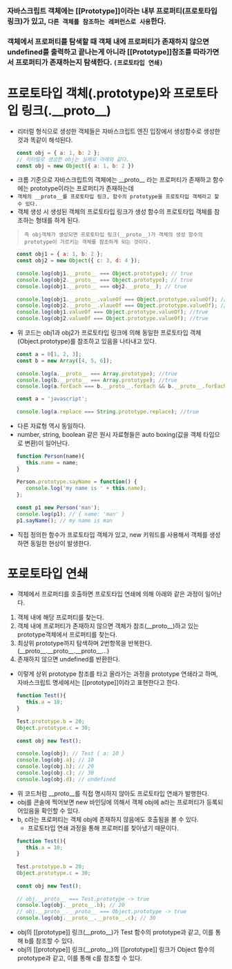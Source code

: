 ### 자바스크립트 객체에는 [[Prototype]]이라는 내부 프로퍼티(프로토타입 링크)가 있고, `다른 객체를 참조하는 레퍼런스로 사용`한다.
### 객체에서 프로퍼티를 탐색할 때 객체 내에 프로퍼티가 존재하지 않으면 undefined를 출력하고 끝나는게 아니라 [[Prototype]]참조를 따라가면서 프로퍼티가 존재하는지 탐색한다. `(프로토타입 연쇄)`

# 프로토타입 객체(.prototype)와 프로토타입 링크(.\_\_proto__)
- 리터럴 형식으로 생성한 객체들은 자바스크립트 엔진 입장에서 생성함수로 생성한 것과 똑같이 해석된다.
```javascript
   const obj = { a: 1, b: 2 };
   // 리터럴로 생성한 obj는 실제로 아래와 같다.
   const obj = new Object({ a: 1, b: 2 })
```
- 크롬 기준으로 자바스크립트의 객체에는 \_\_proto__ 라는 프로퍼티가 존재하고 함수에는 prototype이라는 프로퍼티가 존재하는데
- `객체의 __proto__를 프로토타입 링크, 함수의 prototype을 프로토타입 객체라고 할 수 있다.`
- 객체 생성 시 생성된 객체의 프로토타입 링크가 생성 함수의 프로토타입 객체를 참조하는 형태를 하게 된다.

> `즉 obj객체가 생성되면 프로토타입 링크(__proto__)가 객체의 생성 함수의 prototype이 가르키는 객체를 참조하게 되는 것이다.`

```javascript
   const obj1 = { a: 1, b: 2 };
   const obj2 = new Object({ c: 3, d: 4 });
   
   console.log(obj1.__proto__ === Object.prototype); // true
   console.log(obj2.__proto__ === Object.prototype); // true
   console.log(obj1.__proto__ === obj2.__proto__); // true
   
   console.log(obj1.__proto__.valueOf === Object.prototype.valueOf); //true
   console.log(obj2.__proto__.vlaueOf === Object.prototype.valueOf); //true
   console.log(obj1.valueOf === Object.prototype.valueOf); //true
   console.log(obj2.valueOf === Object.prototype.valueOf); //true
```
- 위 코드는 obj1과 obj2가 프로토타입 링크에 의해 동일한 프로토타입 객체(Object.prototype)를 참조하고 있음을 나타내고 있다.

```javascript
   const a = 0[1, 2, 3];
   const b = new Array([4, 5, 6]);
   
   console.log(a.__proto__ === Array.prototype); //true
   console.log(b.__proto__ === Array.prototype); //true
   console.log(a.forEach === b.__proto__.forEach && b.__proto__.forEach === Array.prototype.forEach); //true
```
```javascript
   const a = 'javascript';
   
   console.log(a.replace === String.prototype.replace); //true
```
- 다른 자료형 역시 동일하다. 
- number, string, boolean 같은 원시 자료형들은 auto boxing(값을 객체 타입으로 변환)이 일어난다.

```javascript
   function Person(name){
      this.name = name;
   }
   
   Person.prototype.sayName = function() {
      console.log('my name is ' + this.name);
   };
   
   const p1 new Person('man');
   console.log(p1); // { name: 'man' }
   p1.sayName(); // my name is man
```
- 직접 정의한 함수가 프로토타입 객체가 있고, new 키워드를 사용해서 객체를 생성하면 동일한 현상이 발생한다.

# 포로토타입 연쇄
- 객체에서 프로퍼티를 호출하면 프로토타입 연쇄에 의해 아래와 같은 과정이 일어난다.
1. 객체 내에 해당 프로퍼티를 찾는다.
2. 객체 내에 프로퍼티가 존재하지 않으면 객체가 참조(\_\_proto__)하고 있는 prototype객체에서 프로퍼티를 찾는다.
3. 최상위 prototype까지 탐색하며 2번항목을 반복한다. (\_\_proto__.\_\_proto__.\_\_proto__...)
4. 존재하지 않으면 undefined를 반환한다.

- 이렇게 상위 prototype 참조를 타고 올라가는 과정을 prototype 연쇄라고 하며, 자바스크립트 명세에서는 [[prototype]]이라고 표현한다고 한다.

```javascript
   function Test(){
      this.a = 10;
   }
   
   Test.prototype.b = 20;
   Object.prototype.c = 30;
   
   const obj new Test();
   
   console.log(obj); // Test { a: 10 }
   console.log(obj.a); // 10
   console.log(obj.b); // 20
   console.log(obj.c); // 30
   console.log(obj.d); // undefined
```
- 위 코드처럼 \_\_proto__를 직접 명시하지 않아도 프로토타입 연쇄가 발행한다.
- obj를 콘솔에 찍어보면 new 바인딩에 의해서 객체 obj에 a라는 프로퍼티가 등록되어있음을 확인할 수 있다.
- b, c라는 프로퍼티는 객체 obj에 존재하지 않음에도 호출됨을 볼 수 있다.
   - 프로토타입 연쇄 과정을 통해 프로퍼티를 찾아냈기 때문이다.

```javascript
   function Test(){
      this.a = 10;
   }
   
   Test.prototype.b = 20;
   Object.prototype.c = 30;
   
   const obj new Test();
   
   // obj.__proto__ === Test.prototype -> true
   console.log(obj.__proto__.b); // 20
   // obj.__proto__.__proto__ === Object.prototype -> true
   console.log(obj.__proto__.__proto__.c); // 30
```
- obj의 [[prototype]] 링크(\_\_proto__)가 Test 함수의 prototype과 같고, 이를 통해 b를 참조할 수 있다.
- obj의 [[prototype]] 링크(\_\_proto__)의 [[prototype]] 링크가 Object 함수의 prototype과 같고, 이를 통해 c를 참조할 수 있다.

